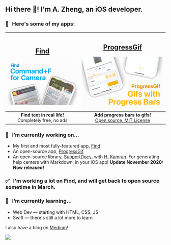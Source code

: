 ## Hi there 👋! I'm A. Zheng, an iOS developer.
### 📱 Here's some of my apps:
| <h2>[**Find**](https://apps.apple.com/app/find-command-f-for-camera/id1506500202)<br></h2>[![Find app](https://raw.githubusercontent.com/aheze/Assets/master/Image/Find.png)](https://apps.apple.com/app/find-command-f-for-camera/id1506500202) | <h2>[**ProgressGif**](https://apps.apple.com/us/app/id1526969349)<br></h2>[![Progress Gif app](https://raw.githubusercontent.com/aheze/Assets/master/Image/ProgressGif.png)](https://apps.apple.com/us/app/id1526969349) |
| :-------------: |:-------------:|
| **Find text in real life!**<br>Completely free, no ads | **Add progress bars to gifs!**<br>[Open source, MIT License](https://github.com/aheze/ProgressGif) |

### 🔭 I’m currently working on...
- My first and most fully-featured app, [Find](https://apps.apple.com/app/find-command-f-for-camera/id1506500202)
- An open-source app, [ProgressGif](https://github.com/aheze/ProgressGif)
- An open-source library, [SupportDocs](https://github.com/aheze/SupportDocs), with [H. Kamran](https://github.com/hkamran80). For generating help centers with Markdown, in your iOS app! **Update November 2020: Now released!**

### ✅ I'm working a lot on Find, and will get back to open source sometime in March.

### 🌱 I’m currently learning...
- Web Dev — starting with HTML, CSS, JS
- Swift — there's still a lot more to learn

I also have a blog on [Medium](https://aheze.medium.com/)!

![](https://komarev.com/ghpvc/?username=aheze&color=00aeef&label=Trying+out+a+profile+view+counter)

<!--
**aheze/aheze** is a ✨ _special_ ✨ repository because its `README.md` (this file) appears on your GitHub profile.

Here are some ideas to get you started:

- 🔭 I’m currently working on ...
- 🌱 I’m currently learning ...
- 👯 I’m looking to collaborate on ...
- 🤔 I’m looking for help with ...
- 💬 Ask me about ...
- 📫 How to reach me: ...
- 😄 Pronouns: ...
- ⚡ Fun fact: ...
-->

